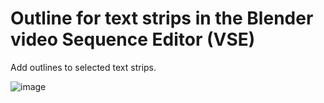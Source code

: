 # Outline for text strips in the Blender video Sequence Editor (VSE)
Add outlines to selected text strips.

![image](https://user-images.githubusercontent.com/1322593/221513285-9d1511d1-cea3-430e-bc3c-75901cfe3def.png)
